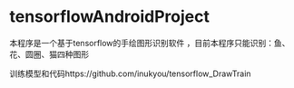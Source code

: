 # tensorflowAndroidProject
本程序是一个基于tensorflow的手绘图形识别软件
，目前本程序只能识别：鱼、花、圆圈、猫四种图形


训练模型和代码https://github.com/inukyou/tensorflow_DrawTrain
